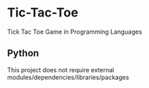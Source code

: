 # Tic-Tac-Toe
Tick Tac Toe Game in Programming Languages

## Python
This project does not require external modules/dependencies/libraries/packages
